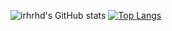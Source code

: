 ![irhrhd's GitHub stats](https://github-readme-stats.vercel.app/api?username=irhrhd&theme=dark&show_icons=true)
[![Top Langs](https://github-readme-stats.vercel.app/api/top-langs/?username=irhrhd)](https://github.com/anuraghazra/github-readme-stats)
